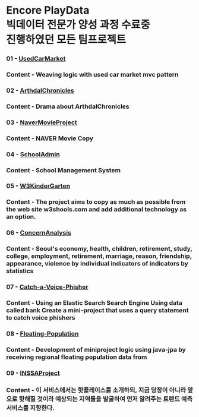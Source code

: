 # Encore PlayData<br> 빅데이터 전문가 양성 과정 수료중<br>진행하였던 모든 팀프로젝트 
### 01 - [UsedCarMarket](https://github.com/angle2v/UsedCarMarket)
### Content - Weaving logic with used car market mvc pattern
### 02 - [ArthdalChronicles](https://github.com/angle2v/ArthdalChronicles)
### Content - Drama about ArthdalChronicles
### 03 - [NaverMovieProject](https://github.com/angle2v/NaverMovieProject)
### Content - NAVER Movie Copy
### 04 - [SchoolAdmin](https://github.com/angle2v/SchoolAdmin)
### Content - School Management System 
### 05 - [W3KinderGarten](https://github.com/angle2v/W3KinderGarten)
### Content - The project aims to copy as much as possible from the web site w3shools.com and add additional technology as an option.
### 06 - [ConcernAnalysis](https://github.com/angle2v/ConcernAnalysis)
### Content - Seoul's economy, health, children, retirement, study, college, employment, retirement, marriage, reason, friendship, appearance, violence by individual indicators of indicators by statistics
### 07 - [Catch-a-Voice-Phisher](https://github.com/angle2v/Catch-A-VoicePhisher)
### Content - Using an Elastic Search Search Engine Using data called bank Create a mini-project that uses a query statement to catch voice phishers
### 08 - [Floating-Population](https://github.com/angle2v/Floating-Population)
### Content - Development of miniproject logic using java-jpa by receiving regional floating population data from
### 09 - [INSSAProject](https://github.com/angle2v/INSSAProject)
### Content - 이 서비스에서는 핫플레이스를 소개하되, 지금 당장이 아니라 앞으로 핫해질 것이라 예상되는 지역들을 발굴하여 먼저 알려주는 트렌드 예측 서비스를 지향한다.
